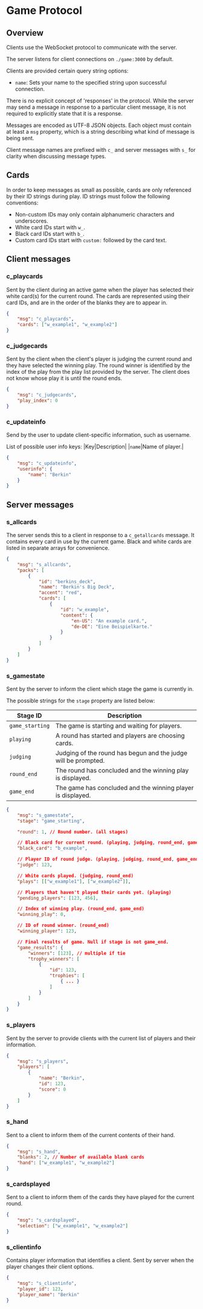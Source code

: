 
# Game Protocol

## Overview

Clients use the WebSocket protocol to communicate with the server.

The server listens for client connections on `./game:3000` by default.

Clients are provided certain query string options:

* `name`: Sets your name to the specified string upon successful connection.

There is no explicit concept of 'responses' in the protocol. While the server may send a message in response to a particular client message, it is not required to explicitly state that it is a response.

Messages are encoded as UTF-8 JSON objects. Each object must contain at least a `msg` property, which is a string describing what kind of message is being sent.

Client message names are prefixed with `c_` and server messages with `s_` for clarity when discussing message types.

## Cards

In order to keep messages as small as possible, cards are only referenced by their ID strings during play.
ID strings must follow the following conventions:

* Non-custom IDs may only contain alphanumeric characters and underscores.
* White card IDs start with `w_`.
* Black card IDs start with `b_`.
* Custom card IDs start with `custom:` followed by the card text.

## Client messages

### c_playcards

Sent by the client during an active game when the player has selected their white card(s) for the current round. The cards are represented using their card IDs, and are in the order of the blanks they are to appear in.

```json
{
    "msg": "c_playcards",
    "cards": ["w_example1", "w_example2"]
}
```

### c_judgecards

Sent by the client when the client's player is judging the current round and they have selected the winning play. 
The round winner is identified by the index of the play from the play list provided by the server.
The client does not know whose play it is until the round ends.

```json
{
    "msg": "c_judgecards",
    "play_index": 0
}
```

### c_updateinfo

Send by the user to update client-specific information, such as username.

List of possible user info keys:
|Key|Description|
|`name`|Name of player.|

```json
{
    "msg": "c_updateinfo",
    "userinfo": {
        "name": "Berkin"
    }
}
```

## Server messages

### s_allcards

The server sends this to a client in response to a `c_getallcards` message. It contains every card in use by the current game. Black and white cards are listed in separate arrays for convenience.

```json
{
    "msg": "s_allcards",
    "packs": [
        {
            "id": "berkins_deck",
            "name": "Berkin's Big Deck",
            "accent": "red",
            "cards": [
                {
                    "id": "w_example",
                    "content": {
                        "en-US": "An example card.",
                        "de-DE": "Eine Beispielkarte."
                    }
                }
            ]
        }
    ]
}
```

### s_gamestate

Sent by the server to inform the client which stage the game is currently in.

The possible strings for the `stage` property are listed below:

|Stage ID|Description|
|--------|-----------|
|`game_starting`|The game is starting and waiting for players.|
|`playing`|A round has started and players are choosing cards.|
|`judging`|Judging of the round has begun and the judge will be prompted.|
|`round_end`|The round has concluded and the winning play is displayed.|
|`game_end`|The game has concluded and the winning player is displayed.|

```json
{
    "msg": "s_gamestate",
    "stage": "game_starting",

    "round": 1, // Round number. (all stages)

    // Black card for current round. (playing, judging, round_end, game_end)
    "black_card": "b_example",

    // Player ID of round judge. (playing, judging, round_end, game_end)
    "judge": 123,

    // White cards played. (judging, round_end)
    "plays": [["w_example1"], ["w_example2"]],

    // Players that haven't played their cards yet. (playing)
    "pending_players": [123, 456],

    // Index of winning play. (round_end, game_end)
    "winning_play": 0,

    // ID of round winner. (round_end)
    "winning_player": 123,

    // Final results of game. Null if stage is not game_end.
    "game_results": {
        "winners": [123], // multiple if tie
        "trophy_winners": [
            {
                "id": 123,
                "trophies": [
                    { ... }
                ]
            }
        ]
    }
}
```

### s_players

Sent by the server to provide clients with the current list of players and their information.

```json
{
    "msg": "s_players",
    "players": [
        {
            "name": "Berkin",
            "id": 123,
            "score": 0
        }
    ]
}
```

### s_hand

Sent to a client to inform them of the current contents of their hand.

```json
{
    "msg": "s_hand",
    "blanks": 2, // Number of available blank cards
    "hand": ["w_example1", "w_example2"]
}
```

### s_cardsplayed

Sent to a client to inform them of the cards they have played for the current round.

```json
{
    "msg": "s_cardsplayed",
    "selection": ["w_example1", "w_example2"]
}
```

### s_clientinfo

Contains player information that identifies a client. Sent by server when the player changes their client options.

```json
{
    "msg": "s_clientinfo",
    "player_id": 123,
    "player_name": "Berkin"
}
```